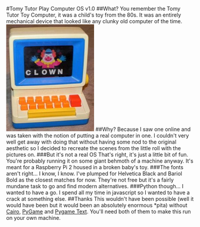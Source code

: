 #Tomy Tutor Play Computer OS v1.0
##What?
You remember the Tomy Tutor Toy Computer, it was a child's toy from the 80s. It was an entirely mechanical device that looked like any clunky old computer of the time.
![Tomy Tutor Toy Computer](https://github.com/Flowdeeps/tomytutor/raw/master/images/tutor.jpg)
##Why?
Because I saw one online and was taken with the notion of putting a real computer in one. I couldn't very well get away with doing that without having some nod to the original aesthetic so I decided to recreate the scenes from the little roll with the pictures on.
###But it's not a real OS
That's right, it's just a little bit of fun. You're probably running it on some giant behmoth of a machine anyway. It's meant for a Raspberry Pi 2 housed in a broken baby's toy.
###The fonts aren't right...
I know, I know. I've plumped for Helvetica Black and Bariol Bold as the closest matches for now. They're not free but it's a fairly mundane task to go and find modern alternatives.
###Python though...
I wanted to have a go. I spend all my time in javascript so I wanted to have a crack at something else.
##Thanks
This wouldn't have been possible (well it would have been but it would been an absolutely enormous *pita) without [Cairo](http://cairographics.org/), [PyGame](http://bitbucket.org/pygame/pygame "PyGame") and [Pygame Text](https://github.com/cosmologicon/pygame-text "PyGameText").
You'll need both of them to make this run on your own machine.
